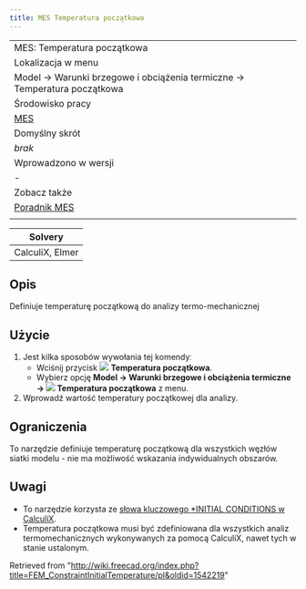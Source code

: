 ```yaml
---
title: MES Temperatura początkowa
---
```


|                                                                          |
| ------------------------------------------------------------------------ |
| MES: Temperatura początkowa                                              |
| Lokalizacja w menu                                                       |
| Model → Warunki brzegowe i obciążenia termiczne → Temperatura początkowa |
| Środowisko pracy                                                         |
| [MES](/FEM_Workbench/pl "FEM Workbench/pl")                              |
| Domyślny skrót                                                           |
| _brak_                                                                   |
| Wprowadzono w wersji                                                     |
| -                                                                        |
| Zobacz także                                                             |
| [Poradnik MES](/FEM_tutorial/pl "FEM tutorial/pl")                       |
|                                                                          |

| Solvery         |
| --------------- |
| CalculiX, Elmer |

## Opis

Definiuje temperaturę początkową do analizy termo-mechanicznej

## Użycie

1. Jest kilka sposobów wywołania tej komendyː
   - Wciśnij przycisk ![](/images/FEM_ConstraintInitialTemperature.svg) **Temperatura początkowa**.
   - Wybierz opcję **Model → Warunki brzegowe i obciążenia termiczne → ![](/images/FEM_ConstraintInitialTemperature.svg) Temperatura początkowa** z menu.
2. Wprowadź wartość temperatury początkowej dla analizy.

## Ograniczenia

To narzędzie definiuje temperaturę początkową dla wszystkich węzłów siatki modelu - nie ma możliwość wskazania indywidualnych obszarów.

## Uwagi

- To narzędzie korzysta ze [słowa kluczowego \*INITIAL CONDITIONS w CalculiX](http://web.mit.edu/calculix_v2.7/CalculiX/ccx_2.7/doc/ccx/node215.html).
- Temperatura początkowa musi być zdefiniowana dla wszystkich analiz termomechanicznych wykonywanych za pomocą CalculiX, nawet tych w stanie ustalonym.

Retrieved from "<http://wiki.freecad.org/index.php?title=FEM_ConstraintInitialTemperature/pl&oldid=1542219>"
